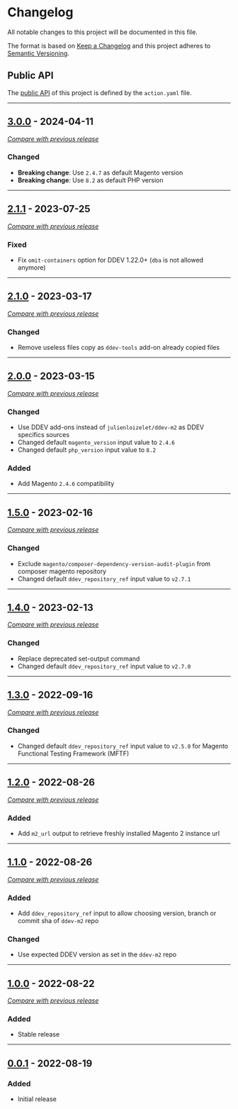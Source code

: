 # Changelog
All notable changes to this project will be documented in this file.

The format is based on [Keep a Changelog](https://keepachangelog.com/en)
and this project adheres to [Semantic Versioning](https://semver.org/spec/v2.0.0.html).

## Public API

The [public API](https://semver.org/spec/v2.0.0.html#spec-item-1) of this project is defined by the `action.yaml` file.

---

## [3.0.0](https://github.com/julienloizelet/magento2-ddev-installation/releases/tag/v3.0.0) - 2024-04-11
[_Compare with previous release_](https://github.com/julienloizelet/magento2-ddev-installation/compare/v2.1.1...v3.0.0)

### Changed

- **Breaking change**: Use `2.4.7` as default Magento version
- **Breaking change**: Use `8.2` as default PHP version


---

## [2.1.1](https://github.com/julienloizelet/magento2-ddev-installation/releases/tag/v2.1.1) - 2023-07-25
[_Compare with previous release_](https://github.com/julienloizelet/magento2-ddev-installation/compare/v2.1.0...v2.1.1)

### Fixed

- Fix `omit-containers` option for DDEV 1.22.0+ (`dba` is not allowed anymore)


---


## [2.1.0](https://github.com/julienloizelet/magento2-ddev-installation/releases/tag/v2.1.0) - 2023-03-17
[_Compare with previous release_](https://github.com/julienloizelet/magento2-ddev-installation/compare/v2.0.0...v2.1.0)

### Changed

- Remove useless files copy as `ddev-tools` add-on already copied files


---

## [2.0.0](https://github.com/julienloizelet/magento2-ddev-installation/releases/tag/v2.0.0) - 2023-03-15
[_Compare with previous release_](https://github.com/julienloizelet/magento2-ddev-installation/compare/v1.5.0...v2.0.0)

### Changed

- Use DDEV add-ons instead of `julienloizelet/ddev-m2` as DDEV specifics sources 
- Changed default `magento_version` input value to `2.4.6`
- Changed default `php_version` input value to `8.2`

### Added
- Add Magento `2.4.6` compatibility

---

## [1.5.0](https://github.com/julienloizelet/magento2-ddev-installation/releases/tag/v1.5.0) - 2023-02-16
[_Compare with previous release_](https://github.com/julienloizelet/magento2-ddev-installation/compare/v1.4.0...v1.5.0)

### Changed

- Exclude `magento/composer-dependency-version-audit-plugin` from composer magento repository
- Changed default `ddev_repository_ref` input value to `v2.7.1`

---


## [1.4.0](https://github.com/julienloizelet/magento2-ddev-installation/releases/tag/v1.4.0) - 2023-02-13
[_Compare with previous release_](https://github.com/julienloizelet/magento2-ddev-installation/compare/v1.3.0...v1.4.0)

### Changed

- Replace deprecated set-output command
- Changed default `ddev_repository_ref` input value to `v2.7.0`


---

## [1.3.0](https://github.com/julienloizelet/magento2-ddev-installation/releases/tag/v1.3.0) - 2022-09-16
[_Compare with previous release_](https://github.com/julienloizelet/magento2-ddev-installation/compare/v1.2.0...v1.3.0)

### Changed

- Changed default `ddev_repository_ref` input value to `v2.5.0` for Magento Functional Testing Framework (MFTF) 
---

## [1.2.0](https://github.com/julienloizelet/magento2-ddev-installation/releases/tag/v1.2.0) - 2022-08-26
[_Compare with previous release_](https://github.com/julienloizelet/magento2-ddev-installation/compare/v1.1.0...v1.2.0)

### Added

- Add `m2_url` output to retrieve freshly installed Magento 2 instance url
---
## [1.1.0](https://github.com/julienloizelet/magento2-ddev-installation/releases/tag/v1.1.0) - 2022-08-26
[_Compare with previous release_](https://github.com/julienloizelet/magento2-ddev-installation/compare/v1.0.0...v1.1.0)
### Added

- Add `ddev_repository_ref` input to allow choosing version, branch or commit sha of `ddev-m2` repo

### Changed

- Use expected DDEV version as set in the `ddev-m2` repo
---
## [1.0.0](https://github.com/julienloizelet/magento2-ddev-installation/releases/tag/v1.0.0) - 2022-08-22
[_Compare with previous release_](https://github.com/julienloizelet/magento2-ddev-installation/compare/v0.0.1...v1.0.0)
### Added
- Stable release
---
## [0.0.1](https://github.com/julienloizelet/magento2-ddev-installation/releases/tag/v0.0.1) - 2022-08-19

### Added
- Initial release
